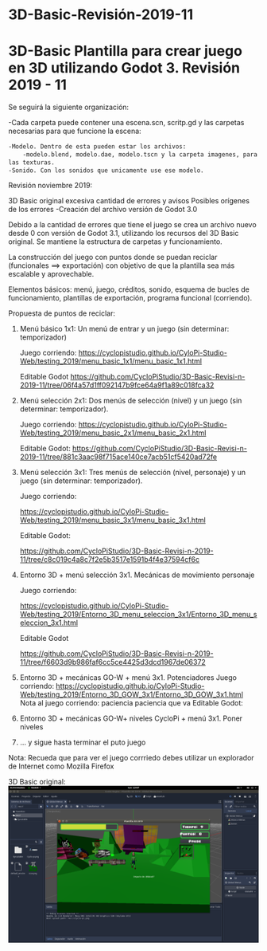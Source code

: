 # 3D-Basic-Revisión-2019-11
# 3D-Basic  Plantilla para crear juego en 3D utilizando Godot 3.   Revisión 2019 - 11

Se seguirá la siguiente organización:

-Cada carpeta puede contener una escena.scn, scritp.gd y las carpetas necesarias para que funcione la escena:

    -Modelo. Dentro de esta pueden estar los archivos:
        -modelo.blend, modelo.dae, modelo.tscn y la carpeta imagenes, para las texturas.
    -Sonido. Con los sonidos que unicamente use ese modelo.

Revisión noviembre 2019:

3D Basic original excesiva cantidad de errores y avisos
Posibles orígenes de los errores 
-Creación del archivo versión de Godot 3.0

Debido a la cantidad de errores que tiene el juego se crea un archivo nuevo desde 0 con versión de Godot 3.1, utilizando los recursos del 3D Basic original. Se mantiene la estructura de carpetas y funcionamiento.

La construcción del juego con puntos donde se puedan reciclar (funcionales ==> exportación) con objetivo de que la plantilla sea más escalable y aprovechable.

Elementos básicos: menú, juego, créditos, sonido, esquema de bucles de funcionamiento, plantillas de exportación, programa funcional (corriendo).

Propuesta de puntos de reciclar:
1. Menú básico 1x1: Un menú de entrar y un juego (sin determinar: temporizador)

    Juego corriendo:
    https://cyclopistudio.github.io/CyloPi-Studio-Web/testing_2019/menu_basic_1x1/menu_basic_1x1.html

    Editable Godot
    https://github.com/CycloPiStudio/3D-Basic-Revisi-n-2019-11/tree/06f4a57d1ff092147b9fce64a9f1a89c018fca32


2. Menú selección 2x1: Dos menús de selección (nivel) y un juego (sin determinar: temporizador).

    Juego corriendo:
    https://cyclopistudio.github.io/CyloPi-Studio-Web/testing_2019/menu_basic_2x1/menu_basic_2x1.html

    Editable Godot:
    https://github.com/CycloPiStudio/3D-Basic-Revisi-n-2019-11/tree/881c3aac98f715ace140ce7acb51cf5420ad72fe


3. Menú selección 3x1: Tres menús de selección (nivel, personaje) y un juego (sin determinar: temporizador).

    Juego corriendo:
    
    https://cyclopistudio.github.io/CyloPi-Studio-Web/testing_2019/menu_basic_3x1/menu_basic_3x1.html 
    
    Editable Godot:
    
    https://github.com/CycloPiStudio/3D-Basic-Revisi-n-2019-11/tree/c8c019c4a8c7f2e5b3517e1591b4f4e37594cf6c
    

4. Entorno 3D + menú selección 3x1. Mecánicas de movimiento personaje
    
    Juego corriendo:
    
    https://cyclopistudio.github.io/CyloPi-Studio-Web/testing_2019/Entorno_3D_menu_seleccion_3x1/Entorno_3D_menu_seleccion_3x1.html
    
    Editable Godot
    
    https://github.com/CycloPiStudio/3D-Basic-Revisi-n-2019-11/tree/f6603d9b986faf6cc5ce4425d3dcd1967de06372


5. Entorno 3D + mecánicas GO-W + menú 3x1. Potenciadores
    Juego corriendo:
    https://cyclopistudio.github.io/CyloPi-Studio-Web/testing_2019/Entorno_3D_GOW_3x1/Entorno_3D_GOW_3x1.html
        Nota al juego corriendo: paciencia paciencia que va
    Editable Godot:
    
    
    
6. Entorno 3D + mecánicas GO-W+ niveles CycloPi + menú 3x1. Poner niveles

7.  ... y sigue hasta terminar el puto juego

Nota: Recueda que para ver el juego corrriedo debes utilizar un explorador de Internet como Mozilla Firefox 


3D Basic original:
<img src="https://github.com/CycloPiStudio/3D-Basic/blob/master/Imagenes/Captura%20juego%201.png" />
